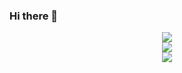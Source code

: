 ### Hi there 👋

<div align="center">
  <img src="https://github-readme-stats.vercel.app/api/top-langs/?username=SW1pr0g&layout=compact" />
</div>

<div align="center">
  <img src="https://github-readme-stats.vercel.app/api?username=SW1pr0g" />
</div>

<div align="center">
 <img src="https://github-profile-trophy.vercel.app/?username=SW1pr0g" />
</div>
